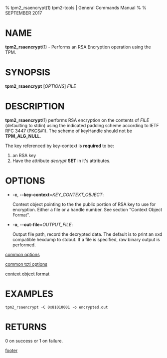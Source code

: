 % tpm2_rsaencrypt(1) tpm2-tools | General Commands Manual
%
% SEPTEMBER 2017

# NAME

**tpm2_rsaencrypt**(1) - Performs an RSA Encryption operation using the TPM.

# SYNOPSIS

**tpm2_rsaencrypt** [*OPTIONS*] _FILE_

# DESCRIPTION

**tpm2_rsaencrypt**(1) performs RSA encryption on the contents of _FILE_
(defaulting to stdin) using the indicated padding scheme according to
IETF RFC 3447 (PKCS#1). The scheme of keyHandle should not be **TPM_ALG_NULL**.

The key referenced by key-context is **required** to be:

1. an RSA key
2. Have the attribute *decrypt* **SET** in it's attributes.

# OPTIONS

  * **-c**, **--key-context**=_KEY\_CONTEXT\_OBJECT_:

    Context object pointing to the the public portion of RSA key to use for
    encryption. Either a file or a handle number.
    See section "Context Object Format".

  * **-o**, **--out-file**=_OUTPUT\_FILE_:

    Output file path, record the decrypted data. The default is to print an
    xxd compatible hexdump to stdout. If a file is specified, raw binary
    output is performed.

[common options](common/options.md)

[common tcti options](common/tcti.md)

[context object format](commmon/ctxobj.md)

# EXAMPLES

```
tpm2_rsaencrypt -C 0x81010001 -o encrypted.out
```

# RETURNS

0 on success or 1 on failure.

[footer](common/footer.md)
